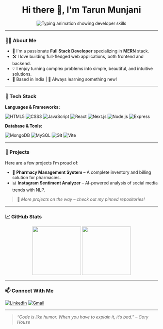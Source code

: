 <h1 align="center">Hi there 👋, I'm Tarun Munjani</h1>

<p align="center">
<img 
  src="https://readme-typing-svg.herokuapp.com?font=Fira+Code&weight=500&size=24&pause=1000&center=true&vCenter=true&width=700&lines=Full+Stack+Web+Developer;React+%7C+Node.js+%7C+Express+%7C+MongoDB;Lifelong+learner+%F0%9F%93%9A;Open+Source+Enthusiast+%F0%9F%8C%90" 
  alt="Typing animation showing developer skills" 
/>



</p>

---

### 👨‍💻 About Me

- 💼 I'm a passionate **Full Stack Developer** specializing in **MERN** stack.
- 🛠️ I love building full-fledged web applications, both frontend and backend.
- 💡 I enjoy turning complex problems into simple, beautiful, and intuitive solutions.
- 📍 Based in India | 🧠 Always learning something new!

---

### 🧰 Tech Stack

**Languages & Frameworks:**

![HTML5](https://img.shields.io/badge/-HTML5-E34F26?logo=html5&logoColor=white&style=flat)
![CSS3](https://img.shields.io/badge/-CSS3-1572B6?logo=css3&logoColor=white&style=flat)
![JavaScript](https://img.shields.io/badge/-JavaScript-F7DF1E?logo=javascript&logoColor=black&style=flat)
![React](https://img.shields.io/badge/-React-61DAFB?logo=react&logoColor=black&style=flat)
![Next.js](https://img.shields.io/badge/-Next.js-000000?logo=next.js&logoColor=white&style=flat)
![Node.js](https://img.shields.io/badge/-Node.js-339933?logo=node.js&logoColor=white&style=flat)
![Express](https://img.shields.io/badge/-Express.js-000000?logo=express&logoColor=white&style=flat)

**Database & Tools:**

![MongoDB](https://img.shields.io/badge/-MongoDB-47A248?logo=mongodb&logoColor=white&style=flat)
![MySQL](https://img.shields.io/badge/-MySQL-4479A1?logo=mysql&logoColor=white&style=flat)
![Git](https://img.shields.io/badge/-Git-F05032?logo=git&logoColor=white&style=flat)
![Vite](https://img.shields.io/badge/-Vite-646CFF?logo=vite&logoColor=white&style=flat)

---

### 🚀 Projects

Here are a few projects I’m proud of:

- 💊 **Pharmacy Management System** – A complete inventory and billing solution for pharmacies.
- 📊 **Instagram Sentiment Analyzer** – AI-powered analysis of social media trends with NLP.

> 📌 *More projects on the way – check out my pinned repositories!*

---

### 📈 GitHub Stats

<p align="center">
  <img src="https://github-readme-stats.vercel.app/api?username=deepseek23&show_icons=true&theme=radical&count_private=true" height="160" />
  <img src="https://github-readme-stats.vercel.app/api/top-langs/?username=deepseek23&layout=compact&theme=radical" height="160" />
</p>

---

### 📫 Connect With Me

[![LinkedIn](https://img.shields.io/badge/-LinkedIn-0077B5?style=flat&logo=linkedin&logoColor=white)](https://www.linkedin.com/in/tarun-munjani-72a4b3341/)
[![Gmail](https://img.shields.io/badge/-Email-D14836?style=flat&logo=gmail&logoColor=white)](mailto:t.s.clashers@gmail.com)

---

> *“Code is like humor. When you have to explain it, it’s bad.” – Cory House*
